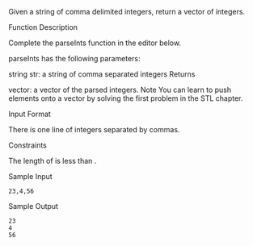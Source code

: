 Given a string of comma delimited integers, return a vector of integers.

Function Description

Complete the parseInts function in the editor below.

parseInts has the following parameters:

string str: a string of comma separated integers
Returns

vector<int>: a vector of the parsed integers.
Note You can learn to push elements onto a vector by solving the first problem in the STL chapter.

Input Format

There is one line of  integers separated by commas.

Constraints

The length of  is less than .

Sample Input
```
23,4,56
```
Sample Output
```
23
4
56
```
